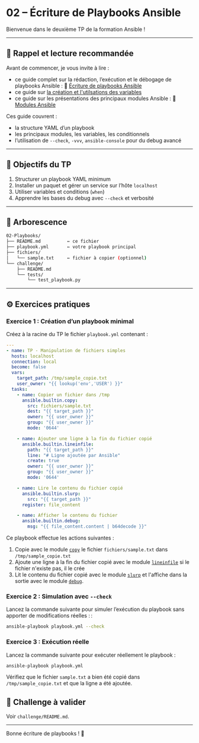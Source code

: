 # 02 – Écriture de Playbooks Ansible

Bienvenue dans le deuxième TP de la formation Ansible !

---

## 🧠 Rappel et lecture recommandée

Avant de commencer, je vous invite à lire :

* ce guide complet sur la rédaction, l’exécution et le débogage de playbooks
Ansible : 🔗 [Écriture de playbooks Ansible](https://blog.stephane-robert.info/docs/infra-as-code/gestion-de-configuration/ansible/ecriture-de-playbooks-ansible/)
* ce guide sur [la création et l'utilsations des variables](https://blog.stephane-robert.info/docs/infra-as-code/gestion-de-configuration/ansible/variables/)
* ce guide sur les présentations des principaux modules Ansible : 🔗 [Modules Ansible](https://blog.stephane-robert.info/docs/infra-as-code/gestion-de-configuration/ansible/modules/)

Ces guide couvrent :

* la structure YAML d’un playbook
* les principaux modules, les variables, les conditionnels
* l’utilisation de `--check`, `-vvv`, `ansible-console` pour du debug avancé

---

## 🌟 Objectifs du TP

1. Structurer un playbook YAML minimum
2. Installer un paquet et gérer un service sur l’hôte `localhost`
3. Utiliser variables et conditions (`when`)
4. Apprendre les bases du debug avec `--check` et verbosité

---

## 📁 Arborescence

```bash
02-Playbooks/
├── README.md          ← ce fichier
├── playbook.yml       ← votre playbook principal
├── fichiers/
│   └── sample.txt     ← fichier à copier (optionnel)
└── challenge/
    ├── README.md
    └── tests/
        └── test_playbook.py
```

---

## ⚙️ Exercices pratiques

### Exercice 1 : Création d’un playbook minimal

Créez à la racine du TP le fichier `playbook.yml` contenant :

```yaml
---
- name: TP - Manipulation de fichiers simples
  hosts: localhost
  connection: local
  become: false
  vars:
    target_path: /tmp/sample_copie.txt
    user_owner: "{{ lookup('env','USER') }}"
  tasks:
    - name: Copier un fichier dans /tmp
      ansible.builtin.copy:
        src: fichiers/sample.txt
        dest: "{{ target_path }}"
        owner: "{{ user_owner }}"
        group: "{{ user_owner }}"
        mode: '0644'

    - name: Ajouter une ligne à la fin du fichier copié
      ansible.builtin.lineinfile:
        path: "{{ target_path }}"
        line: "# Ligne ajoutée par Ansible"
        create: true
        owner: "{{ user_owner }}"
        group: "{{ user_owner }}"
        mode: '0644'

    - name: Lire le contenu du fichier copié
      ansible.builtin.slurp:
        src: "{{ target_path }}"
      register: file_content

    - name: Afficher le contenu du fichier
      ansible.builtin.debug:
        msg: "{{ file_content.content | b64decode }}"
```

Ce playbook effectue les actions suivantes :

1. Copie avec le module [`copy`](https://blog.stephane-robert.info/docs/infra-as-code/gestion-de-configuration/ansible/modules/gestion-fichiers/#le-module-ansible-copy) le fichier `fichiers/sample.txt` dans `/tmp/sample_copie.txt`
2. Ajoute une ligne à la fin du fichier copié avec le module [`lineinfile`](https://blog.stephane-robert.info/docs/infra-as-code/gestion-de-configuration/ansible/modules/gestion-fichiers/#le-module-ansible-lineinfile) si le fichier n'existe pas, il le crée
3. Lit le contenu du fichier copié avec le module [`slurp`](https://blog.stephane-robert.info/docs/infra-as-code/gestion-de-configuration/ansible/modules/gestion-fichiers/#le-module-ansible-slurp) et l'affiche dans la sortie avec le module [`debug`](https://blog.stephane-robert.info/docs/infra-as-code/gestion-de-configuration/ansible/modules/debug/).

### Exercice 2 : Simulation avec `--check`

Lancez la commande suivante pour simuler l’exécution du playbook sans apporter de modifications réelles : :

```bash
ansible-playbook playbook.yml --check
```

### Exercice 3 : Exécution réelle

Lancez la commande suivante pour exécuter réellement le playbook :

```bash
ansible-playbook playbook.yml
```

Vérifiez que le fichier `sample.txt` a bien été copié dans `/tmp/sample_copie.txt` et que la ligne a été ajoutée.

## 🧪 Challenge à valider

Voir `challenge/README.md`.

---

Bonne écriture de playbooks ! 🚀
